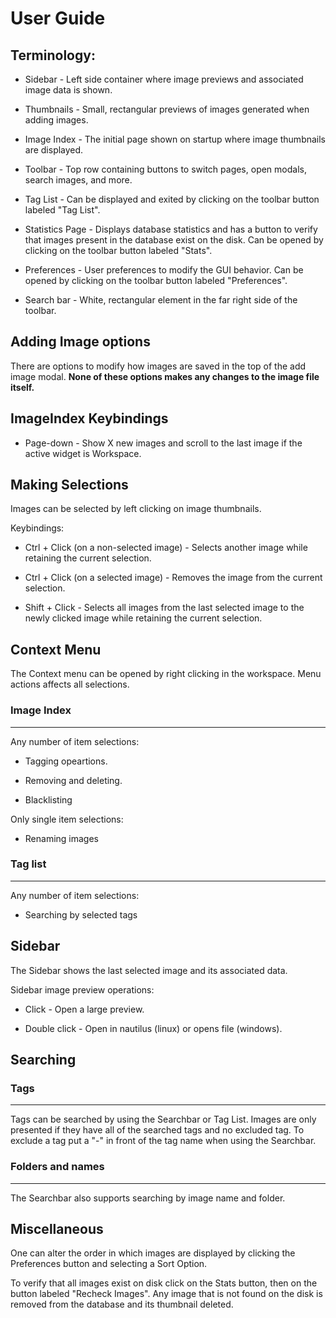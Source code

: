 # User Guide

## Terminology:

- Sidebar - Left side container where image previews and associated image data is shown.

- Thumbnails - Small, rectangular previews of images generated when adding images.

- Image Index - The initial page shown on startup where image thumbnails are displayed.

- Toolbar - Top row containing buttons to switch pages, open modals, search images, and more.

- Tag List - Can be displayed and exited by clicking on the toolbar button labeled "Tag List".

- Statistics Page - Displays database statistics and has a button to verify that images present in the database exist on the disk. Can be opened by clicking on the toolbar button labeled "Stats".

- Preferences - User preferences to modify the GUI behavior. Can be opened by clicking on the toolbar button labeled "Preferences".

- Search bar - White, rectangular element in the far right side of the toolbar.

## Adding Image options

There are options to modify how images are saved in the top of the add image modal. **None of these options makes any changes to the image file itself.**

## ImageIndex Keybindings

- Page-down - Show X new images and scroll to the last image if the active widget is Workspace.

## Making Selections

Images can be selected by left clicking on image thumbnails.

Keybindings:

- Ctrl + Click (on a non-selected image) - Selects another image while retaining the current selection.

- Ctrl + Click (on a selected image) - Removes the image from the current selection.

- Shift + Click - Selects all images from the last selected image to the newly clicked image while retaining the current selection.

## Context Menu

The Context menu can be opened by right clicking in the workspace. Menu actions affects all selections.

### Image Index

---

Any number of item selections:

- Tagging opeartions.

- Removing and deleting.

- Blacklisting

Only single item selections:

- Renaming images

### Tag list

---

Any number of item selections:

- Searching by selected tags

## Sidebar

The Sidebar shows the last selected image and its associated data.

Sidebar image preview operations:

- Click - Open a large preview.

- Double click - Open in nautilus (linux) or opens file (windows).

## Searching

### Tags

---

Tags can be searched by using the Searchbar or Tag List. Images are only presented if they have all of the searched tags and no excluded tag. To exclude a tag put a "-" in front of the tag name when using the Searchbar.

### Folders and names

---

The Searchbar also supports searching by image name and folder.

## Miscellaneous

One can alter the order in which images are displayed by clicking the Preferences button and selecting a Sort Option.

To verify that all images exist on disk click on the Stats button, then on the button labeled "Recheck Images". Any image that is not found on the disk is removed from the database and its thumbnail deleted.

